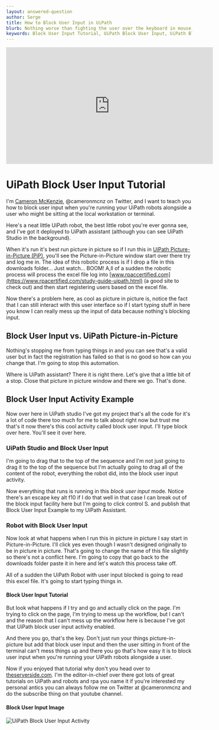 ```yaml
---
layout: answered-question
author: Serge
title: How to Block User Input in UiPath
blurb: Nothing worse than fighting the user over the keyboard in mouse. Here's a 'how to use the UiPath Block User Input activity' example tutorial.
keywords: Block User Input Tutorial, UiPath Block User Input, UiPath Block User Input Example, RPA, UiPath
---
```


<div class="embed-responsive embed-responsive-16by9">
<iframe src="https://www.youtube.com/embed/OBHm7BJSr7Q" allow="accelerometer; autoplay; clipboard-write; encrypted-media; gyroscope; picture-in-picture" allowfullscreen="" width="560" height="315" frameborder="0"></iframe>
</div>


# UiPath Block User Input Tutorial

I'm [Cameron McKenzie](https://www.mcnz.com/), @cameronmcnz on Twitter, and I want to teach you how to block user input when you're running your UiPath robots alongside a user who might be sitting at the local workstation or terminal.

 Here's a neat little UiPath robot, the best little robot you're ever gonna see, and I've got it deployed to UiPath assistant (although you can see UiPath Studio in the background). 
 
 When it's run it's best run picture in picture so if I run this in [UiPath Picture-in-Picture (PiP)](https://youtu.be/KOjVaJ7aPdA), you'll see the Picture-in-Picture window start over there try and log me in. The idea of this robotic process is if I drop a file in this downloads folder... Just watch... BOOM! A,ll of a sudden the robotic process will process the excel file log into [www.rpaccertified.com](https://www.rpacertified.com/study-guide-uipath.html) (a good site to check out) and then start registering users based on the excel file.

 Now there's a problem here, as cool as picture in picture is, notice the fact that I can still interact with this user interface so if I start typing stuff in here you know I can really mess up the input of data because nothing's blocking input. 
 
## Block User Input vs. UiPath Picture-in-Picture
 
 Nothing's stopping me from typing things in and you can see that's a valid user but in fact the registration has failed so that is no good so how can you change that. I'm going to stop this automation.

Where is UiPath assistant? There it is right there. Let's give that a little bit of a stop. Close that picture in picture window and there we go. That's done. 

## Block User Input Activity Example

Now over here in UiPath studio I've got my project that's all the code for it's a lot of code there too much for me to talk about right now but trust me that's it now there's this cool activity called block user input. I'll type block over here. You'll see it over here. 

### UiPath Studio and Block User Input

I'm going to drag that to the top of the sequence and I'm not just going to drag it to the top of the sequence but I'm actually going to drag all of the content of the robot, everything the robot did, into the block user input activity. 

Now everything that runs is running in this <em>block user input</em> mode. Notice there's an escape key alt f10 if I do that well in that case I can break out of the block input facility here but I'm going to click control S.  and publish that Block User Input Example to my UiPath Assistant.

### Robot with Block User Input

Now look at what happens when I run this in picture in picture I say start in Picture-in-Picture. I'll click yes even though I wasn't designed originally to be in picture in picture. That's going to change the name of this file slightly so there's not a conflict here. I'm going to copy that go back to the downloads folder paste it in here and let's watch this process take off.

All of a sudden the UiPath Robot with user input blocked is going to read this excel file. It's going to start typing things in. 

#### Block User Input Tutorial

But look what happens if I try and go and actually click on the page. I'm trying to click on the page, I'm trying to mess up the workflow, but I can't and the reason that I can't mess up the workflow here is because I've got that UiPath block user input activity enabled. 

And there you go, that's the key. Don't just run your things picture-in-picture but add that block user input and then the user sitting in front of the terminal can't mess things up and there you go that's how easy it is to block user input when you're running your UiPath robots alongside a user. 

Now if you enjoyed that tutorial why don't you head over to [theserverside.com](https://www.theserverside.com/blog/Coffee-Talk-Java-News-Stories-and-Opinions/Make-this-UiPath-Hello-World-example-the-first-project-in-your-RPA-journey). I'm the editor-in-chief over there got lots of great tutorials on UiPath and robots and rpa you name it if you're interested my personal antics you can always follow me on Twitter at @cameronmcnz and do the subscribe thing on that youtube channel.

#### Block User Input Image

<img src="https://files.readme.io/d9118e5-2020-02-18_16-44-44.png" alt="UiPath Block User Input Activity" class="img-fluid"/>
